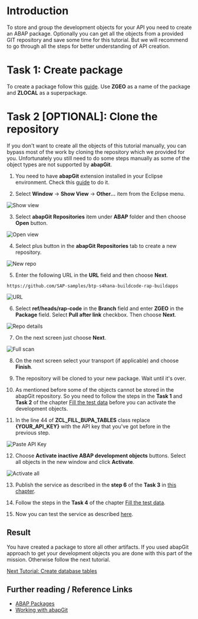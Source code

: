 # Introduction

To store and group the development objects for your API you need to create an ABAP package. Optionally you can get all the objects from a provided GIT repository and save some time for this tutorial. But we will recommend to go through all the steps for better understanding of API creation.

# Task 1: Create package

To create a package follow this [guide](https://developers.sap.com/tutorials/abap-dev-create-package.html). Use **ZGEO** as a name of the package and **ZLOCAL** as a superpackage.

# Task 2 \[OPTIONAL\]: Clone the repository

If you don't want to create all the objects of this tutorial manually, you can bypass most of the work by cloning the repository which we provided for you. Unfortunately you still need to do some steps manually as some of the object types are not supported by **abapGit**.

1. You need to have **abapGit** extension installed in your Eclipse environment. Check this [guide](https://eclipse.abapgit.org/updatesite/) to do it.

2. Select **Window** &rarr; **Show View** &rarr; **Other...** item from the Eclipse menu.

  ![Show view](img/window-show-other-view.png)

3. Select **abapGit Repositories** item under **ABAP** folder and then choose **Open** button.

  ![Open view](img/show-abap-git-repository.png)

4. Select plus button in the **abapGit Repositories** tab to create a new repository.

  ![New repo](img/create-repo-button.png)

5. Enter the following URL in the **URL** field and then choose **Next**.

~~~
https://github.com/SAP-samples/btp-s4hana-buildcode-rap-buildapps
~~~

  ![URL](img/repo-url.png)

6. Select **ref/heads/rap-code** in the **Branch** field and enter **ZGEO** in the **Package** field. Select **Pull after link** checkbox. Then choose **Next**.

  ![Repo details](img/repo-details.png)

7. On the next screen just choose **Next**.

  ![Full scan](img/repo-folder-logic.png)

8. On the next screen select your transport (if applicable) and choose **Finish**.

9. The repository will be cloned to your new package. Wait until it's over.

10. As mentioned before some of the objects cannot be stored in the abapGit repository. So you need to follow the steps in the **Task 1** and **Task 2** of the chapter [Fill the test data](../fill-data/README.md) before you can activate the development objects.

11. In the line 44 of **ZCL_FILL_BUPA_TABLES** class replace **{YOUR_API_KEY}** with the API key that you've got before in the previous step.

  ![Paste API Key](../fill-data/img/paste_api_key.png)

12. Choose **Activate inactive ABAP development objects** buttons. Select all objects in the new window and click **Activate**.

  ![Activate all](../common-images/activate-all-button.png)

13. Publish the service as described in the **step 6** of the **Task 3** in [this chapter](../service/README.md). 

14. Follow the steps in the **Task 4** of the chapter [Fill the test data](../fill-data/README.md).

15. Now you can test the service as described [here](../test/README.md).

## Result

You have created a package to store all other artifacts. If you used abapGit approach to get your development objects you are done with this part of the mission. Otherwise follow the next tutorial.

[Next Tutorial: Create database tables](../tables/README.md)

## Further reading / Reference Links

- [ABAP Packages](https://help.sap.com/docs/ABAP_PLATFORM/c238d694b825421f940829321ffa326a/4ec14bab6e391014adc9fffe4e204223.html)
- [Working with abapGit](https://help.sap.com/docs/btp/sap-business-technology-platform/working-with-abapgit)